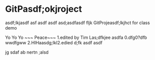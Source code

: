 GitPasdf;okjroject
==========
asdf;lkjasdf
asf asdf
asdf
asd;asdfasdf fljk
GitProjeasdf;lkjhct for class demo


Yo Yo Yo ~~~  Peace~~~
1.edited by Tim Las;dfkjee
asdfa
0.dfg0?dfb
wwdfgww
2.HIHaasdg;lkI2.edied
d;fk
asdf
asdf

jg
sdaf
ab
nertn
;alsd
